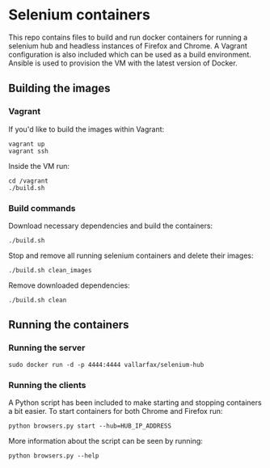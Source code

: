 # Selenium containers

This repo contains files to build and run docker containers for running a selenium hub and headless instances of Firefox and Chrome. A Vagrant configuration is also included which can be used as a build environment. Ansible is used to provision the VM with the latest version of Docker.


## Building the images

### Vagrant

If you'd like to build the images within Vagrant: 
	
	vagrant up
	vagrant ssh

Inside the VM run:

	cd /vagrant
	./build.sh


### Build commands

Download necessary dependencies and build the containers:

	./build.sh


Stop and remove all running selenium containers and delete their images:
	
	./build.sh clean_images


Remove downloaded dependencies:

	./build.sh clean


## Running the containers

### Running the server

	sudo docker run -d -p 4444:4444 vallarfax/selenium-hub


### Running the clients

A Python script has been included to make starting and stopping containers a bit easier. To start containers for both Chrome and Firefox run:

	python browsers.py start --hub=HUB_IP_ADDRESS


More information about the script can be seen by running:

	python browsers.py --help
